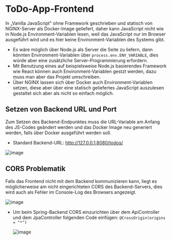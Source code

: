 # ToDo-App-Frontend
In „Vanilla JavaScript" ohne Framework geschrieben und statisch von NGINX-Server als Docker-Image geliefert, daher kann JavaScript nicht wie in Node.js Environment-Variablen lesen, weil das JavaScript nur im Browser ausgeführt wird und es hier keine Environment-Variablen des Systems gibt. 
- Es wäre möglich über Node.js als Server die Seite zu liefern, dann könnten Environment-Variablen über `process.env.ENV_VARIABLE`, dies würde aber eine zusätzliche Server-Programmierung erfordern.
- Mit Benutzung eines auf beispielsweise Node.js basierendes Framework wie React können auch Environment-Variablen gestzt werden, dazu muss man aber das Projekt umschreiben.
- Über NGINX lassen sich über Docker auch Environment-Variablen setzen, diese aber über eine statisch geliefertes JavaScript auszulesen gestaltet sich aber als nicht so einfach möglich.

## Setzen von Backend URL und Port
Zum Setzen des Backend-Endpunktes muss die URL-Variable am Anfang des JS-Codes geändert werden und das Docker Image neu generiert werden, falls über Docker ausgeführt werden soll.
- Standard Backend-URL: http://127.0.0.1:8080/todos/

![image](https://user-images.githubusercontent.com/35593161/211169286-0ac41a9a-ab8f-4cad-b932-5c778f52371d.png)

## CORS Problematik
Falls das Frontend nicht mit dem Backend kommunizieren kann, liegt es möglicherweise am nicht eingerichteten CORS des Backend-Servers, dies wird auch als Fehler im Console-Log des Browsers angezeigt.

![image](https://user-images.githubusercontent.com/35593161/211169776-ed4aa1ee-e730-4be8-b3f8-b0a73ad4cc22.png)

- Um beim Spring-Backend CORS einzurichten über dem ApiController und dem JpaController folgenden Code einfügen:
`@CrossOrigin(origins = "*")`

   ![image](https://user-images.githubusercontent.com/35593161/211171163-ea8f0a5e-f570-4f1a-a79e-f59e62b39534.png)

